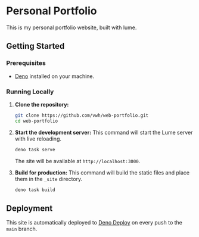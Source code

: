# Personal Portfolio

This is my personal portfolio website, built with lume.

## Getting Started

### Prerequisites

- [Deno](https://deno.com/manual@v1.x/getting_started/installation) installed on
  your machine.

### Running Locally

1. **Clone the repository:**

   ```sh
   git clone https://github.com/vwh/web-portfolio.git
   cd web-portfolio
   ```

2. **Start the development server:** This command will start the Lume server
   with live reloading.

   ```sh
   deno task serve
   ```

   The site will be available at `http://localhost:3000`.

3. **Build for production:** This command will build the static files and place
   them in the `_site` directory.
   ```sh
   deno task build
   ```

## Deployment

This site is automatically deployed to [Deno Deploy](https://deno.com/deploy) on
every push to the `main` branch.
